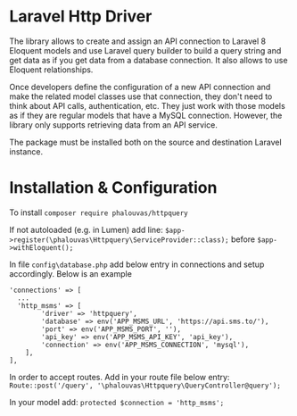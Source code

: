 # Laravel Http Driver
The library allows to create and assign an API connection to Laravel 8 Eloquent models and use Laravel query builder to build a query string and get data as if you get data from a database connection. It also allows to use Eloquent relationships.

Once developers define the configuration of a new API connection and make the related model classes use that connection, they don't need to think about API calls, authentication, etc. They just work with those models as if they are regular models that have a MySQL connection. However, the library only supports retrieving data from an API service.

The package must be installed both on the source and destination Laravel instance.

# Installation & Configuration

To install `composer require phalouvas/httpquery`

If not autoloaded (e.g. in Lumen)
add line: 
`$app->register(\phalouvas\Httpquery\ServiceProvider::class);`
before `$app->withEloquent();`

In file `config\database.php` add below entry in connections and setup accordingly. Below is an example

```
'connections' => [
  ...
  'http_msms' => [
        'driver' => 'httpquery',
        'database' => env('APP_MSMS_URL', 'https://api.sms.to/'),
        'port' => env('APP_MSMS_PORT', ''),
        'api_key' => env('APP_MSMS_API_KEY', 'api_key'),
        'connection' => env('APP_MSMS_CONNECTION', 'mysql'),
    ],
],
```

In order to accept routes.
Add in your route file below entry:
`Route::post('/query', '\phalouvas\Httpquery\QueryController@query');`

In your model add:
`protected $connection = 'http_msms';`

